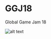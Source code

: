 # GGJ18
Global Game Jam 18

![alt text](https://drive.google.com/open?id=1NNeQd5okR_nzzVCIfI1Yz6vEQ6no_ynP)
